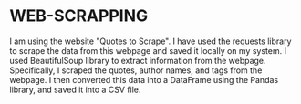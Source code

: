 # WEB-SCRAPPING
I am using the website "Quotes to Scrape". I have used the requests library to scrape the data from this webpage and saved it locally on my system. I used BeautifulSoup library to extract information from the webpage. Specifically, I scraped the quotes, author names, and tags from the webpage. I then converted this data into a DataFrame using the Pandas library, and saved it into a CSV file.
